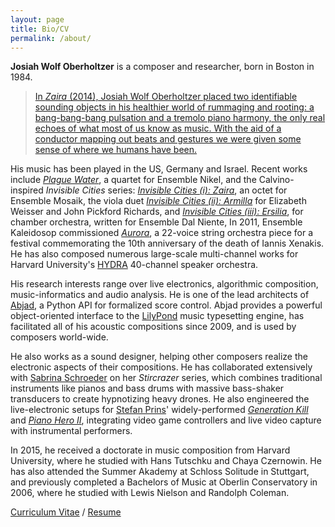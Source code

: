 ```yaml
---
layout: page
title: Bio/CV
permalink: /about/
---
```


**Josiah Wolf Oberholtzer** is a composer and researcher, born in Boston in
1984.

> [In *Zaira* (2014), Josiah Wolf Oberholtzer placed two identifiable sounding
> objects in his healthier world of rummaging and rooting: a bang-bang-bang
> pulsation and a tremolo piano harmony, the only real echoes of what most of
> us know as music. With the aid of a conductor mapping out beats and gestures
> we were given some sense of where we humans have been.][review]

His music has been played in the US, Germany and Israel. Recent works include
[*Plague Water*][pw], a quartet for Ensemble Nikel, and the Calvino-inspired
*Invisible Cities* series: [*Invisible Cities (i): Zaira*][zaira], an octet for
Ensemble Mosaik, the viola duet [*Invisible Cities (ii): Armilla*][armilla] for
Elizabeth Weisser and John Pickford Richards, and [*Invisible Cities (iii):
Ersilia*][ersilia], for chamber orchestra, written for Ensemble Dal Niente, In
2011, Ensemble Kaleidosop commissioned [*Aurora*][aurora], a 22-voice string
orchestra piece for a festival commemorating the 10th anniversary of the death
of Iannis Xenakis. He has also composed numerous large-scale multi-channel
works for Harvard University's [HYDRA][hydra] 40-channel speaker orchestra.

His research interests range over live electronics, algorithmic composition,
music-informatics and audio analysis. He is one of the lead architects of
[Abjad][abjad], a Python API for formalized score control. Abjad provides a
powerful object-oriented interface to the [LilyPond][lilypond] music
typesetting engine, has facilitated all of his acoustic compositions since
2009, and is used by composers world-wide.

He also works as a sound designer, helping other composers realize the
electronic aspects of their compositions. He has collaborated extensively with
[Sabrina Schroeder][schroeder] on her *Stircrazer* series, which combines
traditional instruments like pianos and bass drums with massive bass-shaker
transducers to create hypnotizing heavy drones. He also engineered the
live-electronic setups for [Stefan Prins][prins]' widely-performed [*Generation
Kill*][genkill] and [*Piano Hero II*][ph2], integrating video game controllers
and live video capture with instrumental performers.

In 2015, he received a doctorate in music composition from Harvard University,
where he studied with Hans Tutschku and Chaya Czernowin. He has also attended
the Summer Akademy at Schloss Solitude in Stuttgart, and previously completed a
Bachelors of Music at Oberlin Conservatory in 2006, where he studied with Lewis
Nielson and Randolph Coleman.

[Curriculum Vitae][cv]
/
[Resume][resume]

[abjad]: /code/abjad/
[armilla]: /scores/armilla/
[aurora]: /scores/aurora/
[barroso]: http://edgarbarroso.net/
[cv]: /assets/pdfs/JosiahWolfOberholtzer_CV.pdf
[resume]: /assets/pdfs/JosiahWolfOberholtzer_Resume.pdf
[ersilia]: /scores/ersilia/
[genkill]: http://vimeo.com/63164780
[hydra]: http://huseac.fas.harvard.edu/hydra/
[lilypond]: http://lilypond.org
[mccormack]: http://www.timothy-mccormack.com/
[ph2]: http://vimeo.com/67093231 
[prins]: http://www.stefanprins.be
[pw]: /scores/plague-water/
[review]: http://www.classical-scene.com/2014/10/05/harvard-new-music/
[schroeder]: http://sabrinaschroeder.com
[shakers]: https://www.youtube.com/watch?v=pmhTjWLeZtM
[surface]: https://soundcloud.com/timothy-mccormack/interfacing-with-the-surface
[zaira]: /scores/zaira/